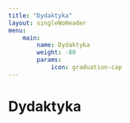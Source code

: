 ```yaml
---
title: "Dydaktyka"
layout: singleNoHeader
menu:
    main:
        name: Dydaktyka
        weight: -80
        params:
            icon: graduation-cap
---
```


# Dydaktyka